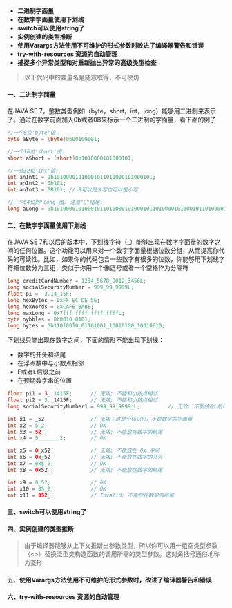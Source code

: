 - **二进制字面量**
- **在数字字面量使用下划线**
- **switch可以使用string了**
- **实例创建的类型推断**
- **使用Varargs方法使用不可维护的形式参数时改进了编译器警告和错误**
- **try-with-resources 资源的自动管理**
- **捕捉多个异常类型和对重新抛出异常的高级类型检查**

> 以下代码中的变量名是随意取得，不可模仿

#### 一、二进制字面量

在JAVA SE 7，整数类型例如（byte，short，int，long）能够用二进制来表示了。通过在数字前面加入0b或者0B来标示一个二进制的字面量，看下面的例子

```java
//一个8位'byte'值：
byte aByte = (byte)0b00100001;

//一个16位'short'值:
short aShort = (short)0b1010000101000101;

//一些32位'int'值:
int anInt1 = 0b10100001010001011010000101000101;
int anInt2 = 0b101;
int anInt3 = 0B101; // B可以是大写也可以是小写.

//一个64位的'long'值. 注意"L"结尾:
long aLong = 0b1010000101000101101000010100010110100001010001011010000101000101L;
```

#### 二、在数字字面量使用下划线

在JAVA SE 7和以后的版本中，下划线字符（_）能够出现在数字字面量的数字之间的任何位置。这个功能可以用来对一个数字字面量根据位数分组，从而提高你代码的可读性。比如，如果你的代码包含一些数字有很多的位数，你能够用下划线字符把位数分为三组，类似于你用一个像逗号或者一个空格作为分隔符

```java
long creditCardNumber = 1234_5678_9012_3456L;
long socialSecurityNumber = 999_99_9999L;
float pi =  3.14_15F;
long hexBytes = 0xFF_EC_DE_5E;
long hexWords = 0xCAFE_BABE;
long maxLong = 0x7fff_ffff_ffff_ffffL;
byte nybbles = 0b0010_0101;
long bytes = 0b11010010_01101001_10010100_10010010;
```

下划线只能出现在数字之间，下面的情形不能出现下划线：

- 数字的开头和结尾
- 在浮点数中与小数点相邻
- F或者L后缀之前
- 在预期数字串的位置

```java
float pi1 = 3_.1415F;      // 无效; 不能和小数点相邻
float pi2 = 3._1415F;      // 无效; 不能和小数点相邻
long socialSecurityNumber1 = 999_99_9999_L;         // 无效; 不能放在L后缀之前

int x1 = _52;              // 无效；这是个标识符，不是数字的字面量
int x2 = 5_2;              // OK
int x3 = 52_;              // 无效; 不能放在数字的结尾
int x4 = 5_______2;        // OK

int x5 = 0_x52;            // 无效; 不能放在 0x 中间 
int x6 = 0x_52;            // 无效; 不能放在数字的开头
int x7 = 0x5_2;            // OK
int x8 = 0x52_;            // 无效; 不能放在数字的结尾

int x9 = 0_52;             // OK 
int x10 = 05_2;            // OK
int x11 = 052_;            // Invalid; 不能放在数字的结尾
```

#### 三、switch可以使用string了

#### 四、实例创建的类型推断

> 由于编译器能够从上下文推断出参数类型，所以你可以用一组空类型参数（<>）替换泛型类构造函数的调用所需的类型参数。这对角括号通俗地称为菱形

#### 五、使用Varargs方法使用不可维护的形式参数时，改进了编译器警告和错误

#### 六、try-with-resources 资源的自动管理